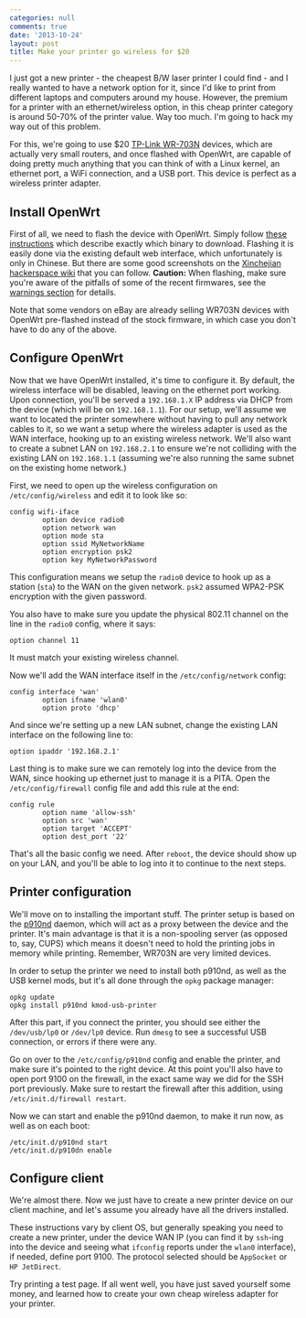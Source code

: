 ```yaml
---
categories: null
comments: true
date: '2013-10-24'
layout: post
title: Make your printer go wireless for $20
---
```


I just got a new printer - the cheapest B/W laser printer I could find - and I really wanted to have a network option for it, since I'd like to print from different laptops and computers around my house. However, the premium for a printer with an ethernet/wireless option, in this cheap printer category is around 50-70% of the printer value. Way too much. I'm going to hack my way out of this problem.

For this, we're going to use $20 [TP-Link WR-703N](http://wiki.openwrt.org/toh/tp-link/tl-wr703n) devices, which are actually very small routers, and once flashed with OpenWrt, are capable of doing pretty much anything that you can think of with a Linux kernel, an ethernet port, a WiFi connection, and a USB port. This device is perfect as a wireless printer adapter.

## Install OpenWrt
First of all, we need to flash the device with OpenWrt. Simply follow [these instructions](http://wiki.openwrt.org/toh/tp-link/tl-wr703n#flashing) which describe exactly which binary to download. Flashing it is easily done via the existing default web interface, which unfortunately is only in Chinese. But there are some good screenshots on the [Xinchejian hackerspace wiki](http://wiki.xinchejian.com/wiki/Install_OpenWRT_on_TPlink_WR703N) that you can follow. **Caution:** When flashing, make sure you're aware of the pitfalls of some of the recent firmwares, see the [warnings section](http://wiki.openwrt.org/toh/tp-link/tl-wr703n#warnings.gotchas) for details.

Note that some vendors on eBay are already selling WR703N devices with OpenWrt pre-flashed instead of the stock firmware, in which case you don't have to do any of the above.

## Configure OpenWrt
Now that we have OpenWrt installed, it's time to configure it. By default, the wireless interface will be disabled, leaving on the ethernet port working. Upon connection, you'll be served a `192.168.1.X` IP address via DHCP from the device (which will be on `192.168.1.1`). For our setup, we'll assume we want to located the printer somewhere without having to pull any network cables to it, so we want a setup where the wireless adapter is used as the WAN interface, hooking up to an existing wireless network. We'll also want to create a subnet LAN on `192.168.2.1` to ensure we're not colliding with the existing LAN on `192.168.1.1` (assuming we're also running the same subnet on the existing home network.)

First, we need to open up the wireless configuration on `/etc/config/wireless` and edit it to look like so:

```
config wifi-iface
        option device radio0
        option network wan
        option mode sta
        option ssid MyNetworkName
        option encryption psk2
        option key MyNetworkPassword
```

This configuration means we setup the `radio0` device to hook up as a station (`sta`) to the WAN on the given network. `psk2` assumed WPA2-PSK encryption with the given password.

You also have to make sure you update the physical 802.11 channel on the line in the `radio0` config, where it says:

```
option channel 11
```

It must match your existing wireless channel.

Now we'll add the WAN interface itself in the `/etc/config/network` config:

```
config interface 'wan'
        option ifname 'wlan0'
        option proto 'dhcp'
```

And since we're setting up a new LAN subnet, change the existing LAN interface on the following line to:

```
option ipaddr '192.168.2.1'
```

Last thing is to make sure we can remotely log into the device from the WAN, since hooking up ethernet just to manage it is a PITA. Open the `/etc/config/firewall` config file and add this rule at the end:

```
config rule
        option name 'allow-ssh'
        option src 'wan'
        option target 'ACCEPT'
        option dest_port '22'
```

That's all the basic config we need. After `reboot`, the device should show up on your LAN, and you'll be able to log into it to continue to the next steps.

## Printer configuration

We'll move on to installing the important stuff. The printer setup is based on the [p910nd](http://wiki.openwrt.org/doc/howto/p910nd.server) daemon, which will act as a proxy between the device and the printer. It's main advantage is that it is a non-spooling server (as opposed to, say, CUPS) which means it doesn't need to hold the printing jobs in memory while printing. Remember, WR703N are very limited devices.

In order to setup the printer we need to install both p910nd, as well as the USB kernel mods, but it's all done through the `opkg` package manager:

```
opkg update
opkg install p910nd kmod-usb-printer
```

After this part, if you connect the printer, you should see either the `/dev/usb/lp0` or `/dev/lp0` device. Run `dmesg` to see a successful USB connection, or errors if there were any.

Go on over to the `/etc/config/p910nd` config and enable the printer, and make sure it's pointed to the right device. At this point you'll also have to open port 9100 on the firewall, in the exact same way we did for the SSH port previously. Make sure to restart the firewall after this addition, using `/etc/init.d/firewall restart`.

Now we can start and enable the p910nd daemon, to make it run now, as well as on each boot:

```
/etc/init.d/p910nd start
/etc/init.d/p910dn enable
```

## Configure client
We're almost there. Now we just have to create a new printer device on our client machine, and let's assume you already have all the drivers installed.

These instructions vary by client OS, but generally speaking you need to create a new printer, under the device WAN IP (you can find it by `ssh`-ing into the device and seeing what `ifconfig` reports under the `wlan0` interface), if needed, define port 9100. The protocol selected should be `AppSocket` or `HP JetDirect`.

Try printing a test page. If all went well, you have just saved yourself some money, and learned how to create your own cheap wireless adapter for your printer.